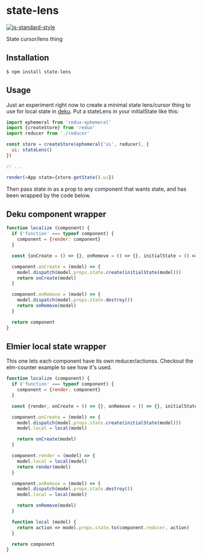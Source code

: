 
# state-lens

[![js-standard-style](https://img.shields.io/badge/code%20style-standard-brightgreen.svg?style=flat)](https://github.com/feross/standard)

State cursor/lens thing

## Installation

    $ npm install state-lens

## Usage

Just an experiment right now to create a minimal state lens/cursor thing to use for local state in [deku](https://github.com/dekujs/deku). Put a stateLens in your initialState like this:

```javascript
import ephemeral from 'redux-ephemeral'
import {createStore} from 'redux'
import reducer from './reducer'

const store = createStore(ephemeral('ui', reducer), {
  ui: stateLens()
})

// ...

render(<App state={store.getState().ui})
```

Then pass state in as a prop to any component that wants state, and has been wrapped by the code below.

## Deku component wrapper

```javascript
function localize (component) {
  if ('function' === typeof component) {
    component = {render: component}
  }

  const {onCreate = () => {}, onRemove = () => {}, initialState = () => ({})} = component

  component.onCreate = (model) => {
    model.dispatch(model.props.state.create(initialState(model)))
    return onCreate(model)
  }

  component.onRemove = (model) => {
    model.dispatch(model.props.state.destroy())
    return onRemove(model)
  }

  return component
}
```

## Elmier local state wrapper

This one lets each component have its own reducer/actionss. Checkout the elm-counter example to see how it's used.

```javascript
function localize (component) {
  if ('function' === typeof component) {
    component = {render: component}
  }

  const {render, onCreate = () => {}, onRemove = () => {}, initialState = () => ({})} = component

  component.onCreate = (model) => {
    model.dispatch(model.props.state.create(initialState(model)))
    model.local = local(model)

    return onCreate(model)
  }

  component.render = (model) => {
    model.local = local(model)
    return render(model)
  }

  component.onRemove = (model) => {
    model.dispatch(model.props.state.destroy())
    model.local = local(model)

    return onRemove(model)
  }

  function local (model) {
    return action => model.props.state.to(component.reducer, action)
  }

  return component
}
```
